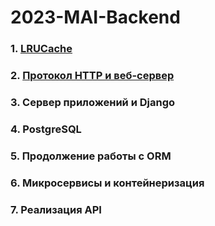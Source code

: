# 2023-MAI-Backend
### 1. [LRUCache](./homework-01)

### 2. [Протокол HTTP и веб-сервер](./homework-02)

### 3. Сервер приложений и Django

### 4. PostgreSQL

### 5. Продолжение работы с ORM

### 6. Микросервисы и контейнеризация

### 7. Реализация API
